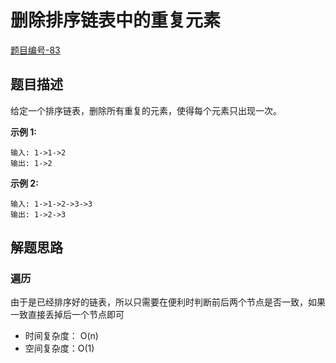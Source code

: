 # 删除排序链表中的重复元素

[题目编号-83](https://leetcode-cn.com/problems/remove-duplicates-from-sorted-list/)



## 题目描述

给定一个排序链表，删除所有重复的元素，使得每个元素只出现一次。

**示例 1:**

```
输入: 1->1->2
输出: 1->2
```

**示例 2:**

```
输入: 1->1->2->3->3
输出: 1->2->3
```



## 解题思路

### 遍历

由于是已经排序好的链表，所以只需要在便利时判断前后两个节点是否一致，如果一致直接丢掉后一个节点即可

* 时间复杂度： O(n)
* 空间复杂度：O(1)